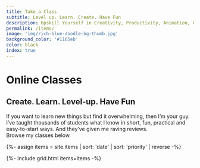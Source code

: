 ```yaml
---
title: Take a Class
subtitle: Level up. Learn. Create. Have Fun
description: Upskill Yourself in Creativity, Productivity, Animation, Coding & Illustration.
permalink: /items/
image: 'img/rich-blue-doodle-bg-thumb.jpg'
background_color: '#1165eb'
color: black
index: true
---
```

<h1>Online Classes</h1>
<h2>Create. Learn. Level-up. Have Fun</h2>

If you want to learn new things but find it overwhelming, then I’m your guy. I’ve taught thousands of students what I know in short, fun, practical and easy-to-start ways. And they’ve given me raving reviews.  
Browse my classes below.

{%- assign items = site.items | sort: 'date' | sort: 'priority' | reverse -%}

{%- include grid.html items=items -%}